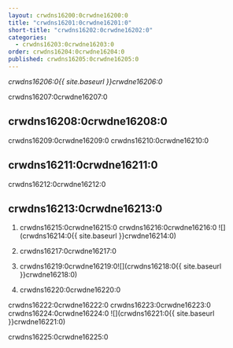 ```yaml
---
layout: crwdns16200:0crwdne16200:0
title: "crwdns16201:0crwdne16201:0"
short-title: "crwdns16202:0crwdne16202:0"
categories:
  - crwdns16203:0crwdne16203:0
order: crwdns16204:0crwdne16204:0
published: crwdns16205:0crwdne16205:0
---
```

*crwdns16206:0{{ site.baseurl }}crwdne16206:0*

crwdns16207:0crwdne16207:0

## crwdns16208:0crwdne16208:0

crwdns16209:0crwdne16209:0 crwdns16210:0crwdne16210:0

## crwdns16211:0crwdne16211:0

crwdns16212:0crwdne16212:0

## crwdns16213:0crwdne16213:0

1. crwdns16215:0crwdne16215:0 crwdns16216:0crwdne16216:0 ![](crwdns16214:0{{ site.baseurl }}crwdne16214:0)

2. crwdns16217:0crwdne16217:0

3. crwdns16219:0crwdne16219:0![](crwdns16218:0{{ site.baseurl }}crwdne16218:0)

4. crwdns16220:0crwdne16220:0

crwdns16222:0crwdne16222:0 crwdns16223:0crwdne16223:0 crwdns16224:0crwdne16224:0 ![](crwdns16221:0{{ site.baseurl }}crwdne16221:0)

crwdns16225:0crwdne16225:0